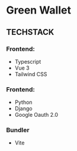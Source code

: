 # Green Wallet

## TECHSTACK

### Frontend:

- Typescript
- Vue 3
- Tailwind CSS

### Frontend:

- Python
- Django
- Google Oauth 2.0

### Bundler

- Vite
